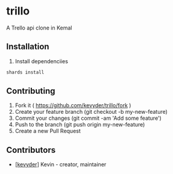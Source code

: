 # trillo

A Trello api clone in Kemal

## Installation

1. Install dependenciies

```bash
shards install
```

## Contributing

1. Fork it ( https://github.com/kevyder/trillo/fork )
2. Create your feature branch (git checkout -b my-new-feature)
3. Commit your changes (git commit -am 'Add some feature')
4. Push to the branch (git push origin my-new-feature)
5. Create a new Pull Request

## Contributors

- [[kevyder]](https://github.com/[kevyder]) Kevin - creator, maintainer
